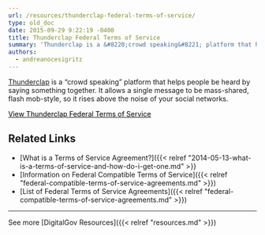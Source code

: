 ```yaml
---
url: /resources/thunderclap-federal-terms-of-service/
type: old_doc
date: 2015-09-29 9:22:19 -0400
title: Thunderclap Federal Terms of Service
summary: 'Thunderclap is a &#8220;crowd speaking&#8221; platform that helps people be heard by saying something together. It allows a single message to be mass-shared, flash mob-style, so it rises above the noise of your social networks. View Thunderclap Federal Terms of Service   Related Links What is a Terms of Service Agreement? Information on Federal Compatible'
authors:
  - andreanocesigritz
---
```


[Thunderclap](https://www.thunderclap.it/) is a &#8220;crowd speaking&#8221; platform that helps people be heard by saying something together. It allows a single message to be mass-shared, flash mob-style, so it rises above the noise of your social networks.

<a class="button" style="color: #000000" href="https://www.thunderclap.it/federal_tou">View Thunderclap Federal Terms of Service</a>

 

## Related Links

  * [What is a Terms of Service Agreement?]({{< relref "2014-05-13-what-is-a-terms-of-service-and-how-do-i-get-one.md" >}}
  * [Information on Federal Compatible Terms of Service]({{< relref "federal-compatible-terms-of-service-agreements.md" >}})
  * [List of Federal Terms of Service Agreements]({{< relref "federal-compatible-terms-of-service-agreements.md" >}})

 

* * *

 

See more [DigitalGov Resources]({{< relref "resources.md" >}})